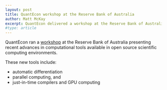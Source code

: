 ```yaml
---
layout: post
title: QuantEcon workshop at the Reserve Bank of Australia
author: Matt McKay
excerpt: QuantEcon delivered a workshop at the Reserve Bank of Australia
#type: article
---
```


QuantEcon ran a [workshop](https://github.com/QuantEcon/rba_workshop_2024) at the Reserve Bank of Australia presenting recent advances in computational tools available in open source scientific computing environments. 

These new tools include:
- automatic differentiation
- parallel computing, and
- just-in-time compilers and GPU computing